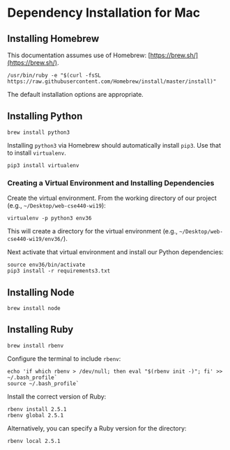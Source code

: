 # Dependency Installation for Mac

## Installing Homebrew

This documentation assumes use of Homebrew: [https://brew.sh/](https://brew.sh/).

~~~
/usr/bin/ruby -e "$(curl -fsSL https://raw.githubusercontent.com/Homebrew/install/master/install)"
~~~

The default installation options are appropriate.

## Installing Python

~~~
brew install python3
~~~

Installing `python3` via Homebrew should automatically install `pip3`. Use that to install `virtualenv`.

~~~
pip3 install virtualenv
~~~

### Creating a Virtual Environment and Installing Dependencies

Create the virtual environment. From the working directory of our project (e.g., `~/Desktop/web-cse440-wi19`):

~~~
virtualenv -p python3 env36
~~~

This will create a directory for the virtual environment (e.g., `~/Desktop/web-cse440-wi19/env36/`).

Next activate that virtual environment and install our Python dependencies:

~~~
source env36/bin/activate
pip3 install -r requirements3.txt
~~~

## Installing Node

~~~
brew install node
~~~

## Installing Ruby

~~~
brew install rbenv
~~~

Configure the terminal to include `rbenv`:

~~~
echo 'if which rbenv > /dev/null; then eval "$(rbenv init -)"; fi' >> ~/.bash_profile`
source ~/.bash_profile`
~~~

Install the correct version of Ruby:

~~~
rbenv install 2.5.1
rbenv global 2.5.1
~~~

Alternatively, you can specify a Ruby version for the directory:

~~~
rbenv local 2.5.1
~~~

